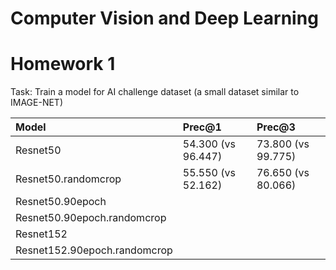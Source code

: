 # Computer Vision and Deep Learning

# Homework 1
Task: Train a model for AI challenge dataset (a small dataset similar to IMAGE-NET)

| Model | Prec@1 | Prec@3 |
| :-    | :-    |   :-  |
| Resnet50                      | 54.300 (vs 96.447) | 73.800 (vs 99.775) |
| Resnet50.randomcrop           | 55.550 (vs 52.162) | 76.650 (vs 80.066) |
| Resnet50.90epoch              | | |
| Resnet50.90epoch.randomcrop   | | |
| Resnet152                     | | |
| Resnet152.90epoch.randomcrop  | | |
